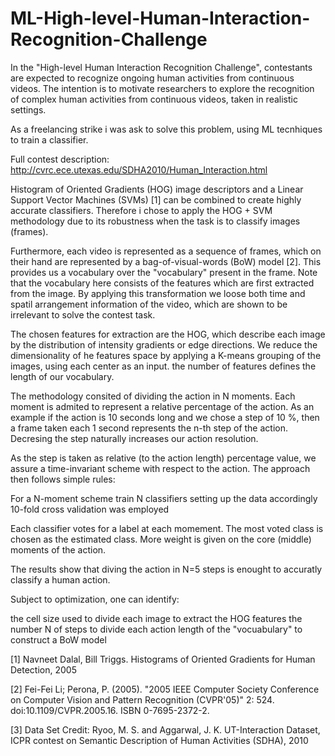 # ML-High-level-Human-Interaction-Recognition-Challenge
In the "High-level Human Interaction Recognition Challenge", contestants are expected to recognize ongoing human activities from continuous videos. The intention is to motivate researchers to explore the recognition of complex human activities from continuous videos, taken in realistic settings. 

As a freelancing strike i was ask to solve this problem, using ML tecnhiques to train a classifier.

Full contest description:
http://cvrc.ece.utexas.edu/SDHA2010/Human_Interaction.html

Histogram of Oriented Gradients (HOG) image descriptors and a Linear Support Vector Machines (SVMs) [1] can be combined to create highly accurate classifiers.
Therefore i chose to apply the HOG + SVM methodology due to its robustness when the task is to classify images (frames).

Furthermore, each video is represented as a sequence of frames, which on their hand are represented by a bag-of-visual-words (BoW) model [2]. This provides us a vocabulary over the "vocabulary" present in the frame.
Note that the vocabulary here consists of the features which are first extracted from the image. By applying this transformation we loose both time and spatil arrangement information of the video, which are shown to be irrelevant to solve the contest task.

The chosen features for extraction are the HOG, which describe each image by the distribution of intensity gradients or edge directions.
We reduce the dimensionality of he features space by applying a K-means grouping of the images, using each center as an input. the number of features defines the length of our vocabulary.

The methodology consited of dividing the action in N moments. Each moment is admited to represent a relative percentage of the action.
As an example if the action is 10 seconds long and we chose a step of 10 %, then a frame taken each 1 second represents the n-th step of the action.
Decresing the step naturally increases our action resolution.

As the step is taken as relative (to the action length) percentage value, we assure a time-invariant scheme with respect to the action.
The approach then follows simple rules:

  For a N-moment scheme train N classifiers setting up the data accordingly
  10-fold cross validation was employed

Each classifier votes for a label at each momement. The most voted class is chosen as the estimated class. More weight is given on the core (middle) moments of the action.

The results show that diving the action in N=5 steps is enought to accuratly classify a human action.

Subject to optimization, one can identify:

  the cell size used to divide  each image to extract the HOG features
  the number N of steps to divide each action
  length of the "vocuabulary" to construct a BoW model

[1] Navneet Dalal, Bill Triggs. Histograms of Oriented Gradients for Human Detection, 2005

[2] Fei-Fei Li; Perona, P. (2005). "2005 IEEE Computer Society Conference on Computer Vision and Pattern Recognition (CVPR'05)" 2: 524. doi:10.1109/CVPR.2005.16. ISBN 0-7695-2372-2. 

[3] Data Set Credit:
Ryoo, M. S. and Aggarwal, J. K. UT-Interaction Dataset, ICPR contest on Semantic Description of Human Activities (SDHA), 2010
